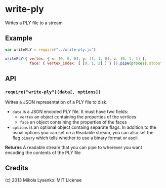 write-ply
=========
Writes a PLY file to a stream

## Example

```javascript
var writePLY = require("../write-ply.js")

writePLY({ vertex: { x: [0, 0, 0], y: [1, 1, 0], z: [0, 1, 1] },
           face: { vertex_index: [ [0, 1, 2] ] } }).pipe(process.stdout)
```

## API

### `require("write-ply")(data[, options])`
Writes a JSON representation of a PLY file to disk.

* `data` is a JSON encoded PLY file.  It must have two fields:
    + `vertex` an object containing the properties of the vertices
    + `face` an object containing the properties of the faces
* `options` is an optional object containg separate flags.  In addition to the usual options you can set on a Readable stream, you can also set the flag `binary` which tells whether to use a binary format or ascii.

**Returns** A readable stream that you can pipe to wherever you want encoding the contents of the PLY file

## Credits
(c) 2013 Mikola Lysenko. MIT License